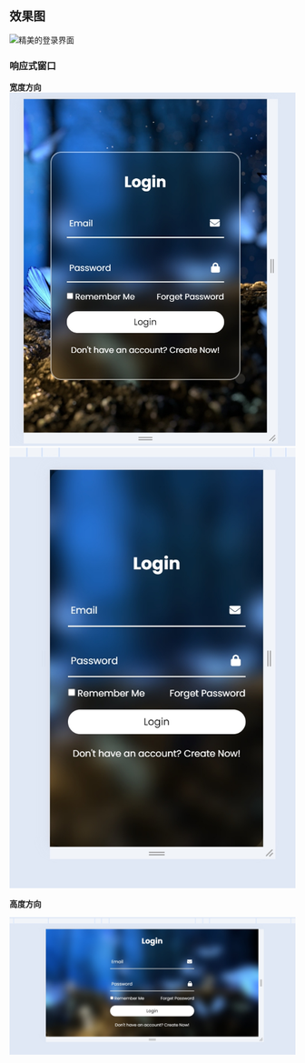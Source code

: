 ## 效果图

![精美的登录界面](./images/image.png)

### 响应式窗口

**宽度方向**  
![](./images/image1.png)   
![](./images/image2.png)


**高度方向**

![](./images/image3.png)
